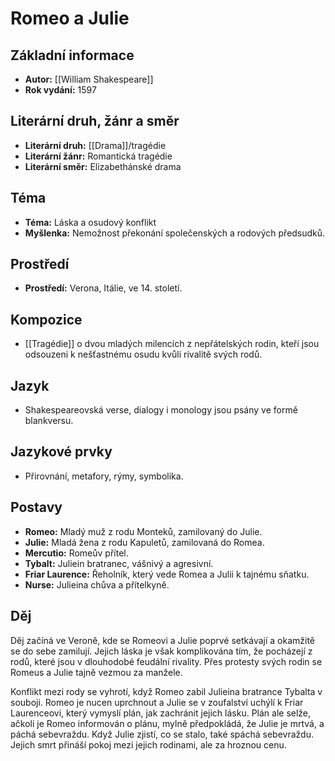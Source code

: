 # Romeo a Julie

## Základní informace

- **Autor:** [[William Shakespeare]]
- **Rok vydání:** 1597

## Literární druh, žánr a směr 

- **Literární druh:** [[Drama]]/tragédie
- **Literární žánr:** Romantická tragédie
- **Literární směr:** Elizabethánské drama

## Téma 

- **Téma:** Láska a osudový konflikt
- **Myšlenka:** Nemožnost překonání společenských a rodových předsudků.

## Prostředí 

- **Prostředí:** Verona, Itálie, ve 14. století.

## Kompozice 

- [[Tragédie]] o dvou mladých milencích z nepřátelských rodin, kteří jsou odsouzeni k nešťastnému osudu kvůli rivalitě svých rodů.

## Jazyk 

- Shakespeareovská verse, dialogy i monology jsou psány ve formě blankversu.

## Jazykové prvky 

- Přirovnání, metafory, rýmy, symbolika.

## Postavy 

- **Romeo:** Mladý muž z rodu Monteků, zamilovaný do Julie.
- **Julie:** Mladá žena z rodu Kapuletů, zamilovaná do Romea.
- **Mercutio:** Romeův přítel.
- **Tybalt:** Juliein bratranec, vášnivý a agresivní.
- **Friar Laurence:** Řeholník, který vede Romea a Julii k tajnému sňatku.
- **Nurse:** Julieina chůva a přítelkyně.

## Děj

Děj začíná ve Veroně, kde se Romeovi a Julie poprvé setkávají a okamžitě se do sebe zamilují. Jejich láska je však komplikována tím, že pocházejí z rodů, které jsou v dlouhodobé feudální rivality. Přes protesty svých rodin se Romeus a Julie tajně vezmou za manžele. 

Konflikt mezi rody se vyhrotí, když Romeo zabil Julieina bratrance Tybalta v souboji. Romeo je nucen uprchnout a Julie se v zoufalství uchýlí k Friar Laurenceovi, který vymyslí plán, jak zachránit jejich lásku. Plán ale selže, ačkoli je Romeo informován o plánu, mylně předpokládá, že Julie je mrtvá, a páchá sebevraždu. Když Julie zjistí, co se stalo, také spáchá sebevraždu. Jejich smrt přináší pokoj mezi jejich rodinami, ale za hroznou cenu.